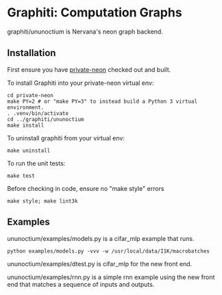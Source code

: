 # Graphiti: Computation Graphs

graphiti/ununoctium is Nervana's neon graph backend.

## Installation

First ensure you have [private-neon](https://github.com/NervanaSystems/private-neon) checked out and built.

To install Graphiti into your private-neon virtual env:

```
cd private-neon
make PY=2 # or "make PY=3" to instead build a Python 3 virtual environment.
. .venv/bin/activate
cd ../graphiti/ununoctium
make install
```

To uninstall graphiti from your virtual env:
```
make uninstall
```

To run the unit tests:
```
make test
```

Before checking in code, ensure no "make style" errors
```
make style; make lint3k
```

## Examples

ununoctium/examples/models.py is a cifar_mlp example that runs.

```
python examples/models.py -vvv -w /usr/local/data/I1K/macrobatches
```

ununoctium/examples/dtest.py is cifar_mlp for the new front end.

ununoctium/examples/rnn.py is a simple rnn example using the new front end that matches a sequence of inputs and outputs.

